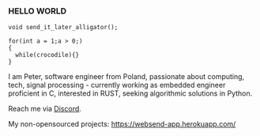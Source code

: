 ### HELLO WORLD

```
void send_it_later_alligator();

for(int a = 1;a > 0;)
{
  while(crocodile){}
}
```

I am Peter, software engineer from Poland, passionate about computing, tech, signal processing - currently working as embedded engineer proficient in C, interested in RUST, seeking algorithmic solutions in Python. 

Reach me via [Discord](discordapp.com/users/691353309868458056).

My non-opensourced projects: 
https://websend-app.herokuapp.com/

<!--
**PeterWaIIace/PeterWaIIace** is a ✨ _special_ ✨ repository because its `README.md` (this file) appears on your GitHub profile.

Here are some ideas to get you started:

- 🔭 I’m currently working on ...
- 🌱 I’m currently learning ...
- 👯 I’m looking to collaborate on ...
- 🤔 I’m looking for help with ...
- 💬 Ask me about ...
- 📫 How to reach me: ...
- 😄 Pronouns: ...
- ⚡ Fun fact: ...
-->
